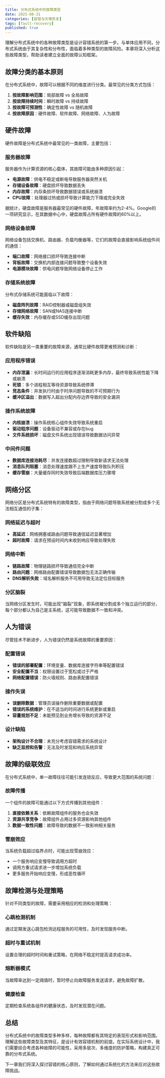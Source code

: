```yaml
---
title: 分布式系统中的故障类型
date: 2025-08-31
categories: [容错与灾难恢复]
tags: [fault-recovery]
published: true
---
```


理解分布式系统中的各种故障类型是设计容错系统的第一步。与单体应用不同，分布式系统由于其复杂性和分布性，面临着多种类型的故障风险。本章将深入分析这些故障类型，帮助读者建立全面的故障认知框架。

## 故障分类的基本原则

在分布式系统中，故障可以根据不同的维度进行分类。最常见的分类方式包括：

1. **按故障影响范围**：局部故障 vs 全局故障
2. **按故障持续时间**：瞬时故障 vs 持续故障
3. **按故障可预测性**：确定性故障 vs 随机故障
4. **按故障原因**：硬件故障、软件故障、网络故障、人为故障

## 硬件故障

硬件故障是分布式系统中最常见的一类故障，主要包括：

### 服务器故障
服务器作为计算资源的核心载体，其故障可能由多种原因引起：
- **电源故障**：供电不稳定或断电导致服务器突然关机
- **存储设备故障**：硬盘损坏导致数据丢失
- **内存故障**：内存条损坏导致数据错误或系统崩溃
- **CPU故障**：处理器过热或损坏导致计算能力下降或完全失效

据统计，硬盘故障是服务器最常见的硬件故障，年故障率约为2-4%。Google的一项研究显示，在其数据中心中，硬盘故障占所有硬件故障的60%以上。

### 网络设备故障
网络设备包括交换机、路由器、负载均衡器等，它们的故障会直接影响系统组件间的通信：
- **端口故障**：网络接口损坏导致连接中断
- **背板故障**：交换机内部连接问题导致整个设备失效
- **电源模块故障**：供电问题导致网络设备停止工作

### 存储系统故障
分布式存储系统可能面临以下故障：
- **磁盘阵列故障**：RAID控制器或磁盘组失效
- **存储网络故障**：SAN或NAS连接中断
- **缓存失效**：内存缓存或SSD缓存出现问题

## 软件缺陷

软件缺陷是另一类重要的故障来源，通常比硬件故障更难预测和诊断：

### 应用程序错误
- **内存泄漏**：长时间运行的应用程序逐渐消耗更多内存，最终导致系统性能下降或崩溃
- **死锁**：多个进程相互等待资源导致系统停滞
- **竞态条件**：并发执行时由于时序问题导致的不可预期行为
- **缓冲区溢出**：数据写入超出分配内存边界导致的安全漏洞

### 操作系统故障
- **内核崩溃**：操作系统核心组件失效导致系统重启
- **驱动程序问题**：设备驱动不兼容或存在bug
- **文件系统损坏**：磁盘文件系统出现错误导致数据访问异常

### 中间件问题
- **数据库连接池耗尽**：并发连接数超过限制导致新请求无法处理
- **消息队列阻塞**：消息处理速度跟不上生产速度导致队列积压
- **缓存雪崩**：大量缓存同时失效导致后端数据库压力骤增

## 网络分区

网络分区是分布式系统特有的故障类型，指由于网络问题导致系统被分割成多个无法相互通信的子集：

### 网络延迟与超时
- **高延迟**：网络拥塞或路由问题导致通信延迟显著增加
- **超时故障**：请求在预设时间内未收到响应导致处理失败

### 网络中断
- **链路故障**：物理链路损坏导致通信完全中断
- **路由问题**：网络路由配置错误导致数据包无法正确传输
- **DNS解析失败**：域名解析服务不可用导致无法定位目标服务

### 分区脑裂
当网络分区发生时，可能出现"脑裂"现象，即系统被分割成多个独立运行的部分，每个部分都认为自己是主系统，这可能导致数据不一致和冲突。

## 人为错误

尽管技术不断进步，人为错误仍然是系统故障的重要原因：

### 配置错误
- **错误的部署配置**：环境变量、数据库连接字符串等配置错误
- **安全配置不当**：权限设置过于宽松或过于严格
- **网络配置错误**：防火墙规则、路由表配置错误

### 操作失误
- **误删除数据**：管理员误操作删除重要数据或配置
- **错误的系统维护**：在不适当的时间进行系统更新或重启
- **容量规划不足**：未能预见到业务增长导致的资源不足

### 设计缺陷
- **架构设计不合理**：未充分考虑容错需求的系统设计
- **缺乏监控和告警**：无法及时发现和响应系统异常

## 故障的级联效应

在分布式系统中，单一故障往往可能引发连锁反应，导致更大范围的系统问题：

### 故障传播
一个组件的故障可能通过以下方式传播到其他组件：
1. **直接依赖关系**：依赖故障组件的服务也会失效
2. **资源共享竞争**：故障组件占用过多资源影响其他组件
3. **数据一致性问题**：故障导致的数据不一致影响相关服务

### 雪崩效应
当系统负载超过临界点时，可能出现雪崩效应：
- 一个服务响应变慢导致调用方超时
- 调用方重试请求进一步增加系统负载
- 更多服务开始响应变慢，形成恶性循环

## 故障检测与处理策略

针对不同类型的故障，需要采用相应的检测和处理策略：

### 心跳检测机制
通过定期发送心跳包检测远程服务的可用性，及时发现服务中断。

### 超时与重试机制
设置合理的超时时间和重试策略，在网络不稳定时提高请求成功率。

### 熔断器模式
当故障率达到一定阈值时，暂时停止向故障服务发送请求，避免故障扩散。

### 健康检查
定期检查系统各组件的健康状态，及时发现潜在问题。

## 总结

分布式系统中的故障类型多种多样，每种故障都有其特定的表现形式和影响范围。理解这些故障类型及其特征，是设计有效容错机制的前提。在实际系统设计中，我们需要综合考虑各种故障的可能性，采用多层次、多维度的防护策略，构建真正可靠的分布式系统。

下一章我们将深入探讨容错的核心原则，了解如何通过系统化的方法来应对这些故障挑战。